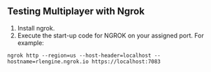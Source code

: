 ## Testing Multiplayer with Ngrok

1. Install ngrok.
2. Execute the start-up code for NGROK on your assigned port. For example:
```
ngrok http --region=us --host-header=localhost --hostname=rlengine.ngrok.io https://localhost:7083
```
